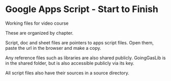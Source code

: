 # Google Apps Script - Start to Finish
Working files for video course

These are organized by chapter. 

Script, doc and sheet files are pointers to apps script files. Open them, paste the url in the browser and make a copy.

Any reference files such as libraries are also shared publicly. GoingGasLib is in the shared folder, but is also accessible publicly via its key.

All script files also have their sources in a source directory.
